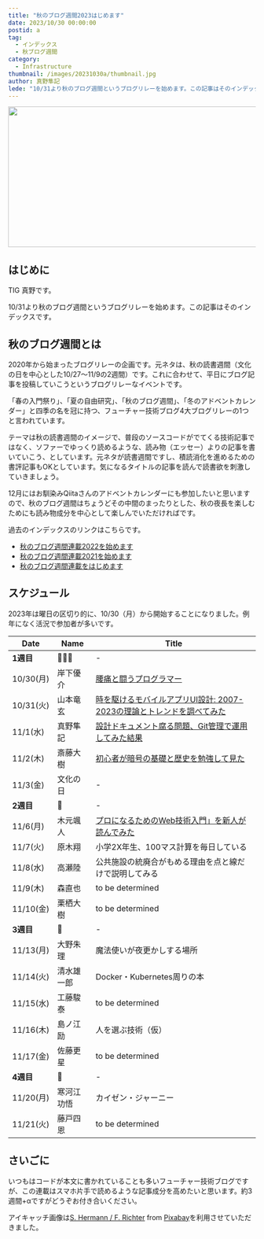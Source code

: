 ```yaml
---
title: "秋のブログ週間2023はじめます"
date: 2023/10/30 00:00:00
postid: a
tag:
  - インデックス
  - 秋ブログ週間
category:
  - Infrastructure
thumbnail: /images/20231030a/thumbnail.jpg
author: 真野隼記
lede: "10/31より秋のブログ週間というブログリレーを始めます。この記事はそのインデックスです。"
---
```

<img src="/images/20231030a/halloween-gece73ccea_640.jpg" alt="" width="640" height="286" loading="lazy">

## はじめに

TIG 真野です。

10/31より秋のブログ週間というブログリレーを始めます。この記事はそのインデックスです。

## 秋のブログ週間とは

2020年から始まったブログリレーの企画です。元ネタは、秋の読書週間（文化の日を中心とした10/27〜11/9の2週間）です。これに合わせて、平日にブログ記事を投稿していこうというブログリレーなイベントです。

「春の入門祭り」、「夏の自由研究」、「秋のブログ週間」、「冬のアドベントカレンダー」と四季の名を冠に持つ、フューチャー技術ブログ4大ブログリレーの1つと言われています。

テーマは秋の読書週間のイメージで、普段のソースコードがでてくる技術記事ではなく、ソファーでゆっくり読めるような、読み物（エッセー）よりの記事を書いていこう、としています。元ネタが読書週間ですし、積読消化を進めるための書評記事もOKとしています。気になるタイトルの記事を読んで読書欲を刺激していきましょう。

12月にはお馴染みQiitaさんのアドベントカレンダーにも参加したいと思いますので、秋のブログ週間はちょうどその中間のまったりとした、秋の夜長を楽しむためにも読み物成分を中心として楽しんでいただければです。

過去のインデックスのリンクはこちらです。

* [秋のブログ週間連載2022を始めます](/articles/20221031a/)
* [秋のブログ週間連載2021を始めます](/articles/20211027a/)
* [秋のブログ週間連載をはじめます](/articles/20201026/)

## スケジュール

2023年は曜日の区切り的に、10/30（月）から開始することになりました。例年になく活況で参加者が多いです。

| Date      | Name       | Title                                                  |
|-----------|------------|--------------------------------------------------------|
| **1週目**    | 🎃👻🍬          |  -                                                     |
| 10/30(月) | 岸下優介   | [腰痛と闘うプログラマー](/articles/20231030b/)                          |
| 10/31(火) | 山本竜玄   | [時を駆けるモバイルアプリUI設計: 2007-2023の理論とトレンドを調べてみた](/articles/20231031a/) |
| 11/1(水)  | 真野隼記   | [設計ドキュメント腐る問題、Git管理で運用してみた結果](/articles/20231101a/)              |
| 11/2(木)  | 斎藤大樹   | [初心者が暗号の基礎と歴史を勉強して見た](/articles/20231102a/)                       |
| 11/3(金)  | 文化の日   | -                                                  |
| **2週目**|🍄       |  -                                            |
| 11/6(月)  | 木元颯人   | [プロになるためのWeb技術入門」を新人が読んでみた](/articles/20231030a/)         |
| 11/7(火)  | 原木翔     | 小学2X年生、100マス計算を毎日している   |
| 11/8(水)  | 高瀬陸     | 公共施設の統廃合がもめる理由を点と線だけで説明してみる |
| 11/9(木)  | 森直也     | to be determined                                       |
| 11/10(金) | 栗栖大樹   | to be determined                                       |
| **3週目**  | 🍂   |   -                                             |
| 11/13(月) | 大野朱理   | 魔法使いが夜更かしする場所          |
| 11/14(火) | 清水雄一郎 | Docker・Kubernetes周りの本                             |
| 11/15(水) | 工藤駿泰   | to be determined                                       |
| 11/16(木) | 島ノ江励   | 人を選ぶ技術（仮）                                     |
| 11/17(金) | 佐藤更星   | to be determined                                       |
| **4週目**  |🍁    |  -                                               |
| 11/20(月) | 寒河江功悟 | カイゼン・ジャーニー                                   |
| 11/21(火) | 藤戸四恩   | to be determined                                       |

## さいごに

いつもはコードが本文に書かれていることも多いフューチャー技術ブログですが、この連載はスマホ片手で読めるような記事成分を高めたいと思います。約3週間+αですがどうぞお付き合いください。

アイキャッチ画像は<a href="https://pixabay.com/users/pixel2013-2364555/?utm_source=link-attribution&amp;utm_medium=referral&amp;utm_campaign=image&amp;utm_content=2901944">S. Hermann / F. Richter</a> from <a href="https://pixabay.com//?utm_source=link-attribution&amp;utm_medium=referral&amp;utm_campaign=image&amp;utm_content=2901944">Pixabay</a>を利用させていただきました。



